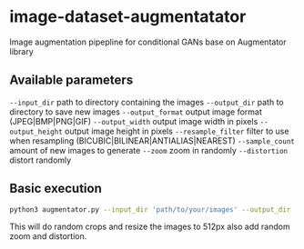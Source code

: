 # image-dataset-augmentatator
Image augmentation pipepline for conditional GANs base on Augmentator library

## Available parameters
`--input_dir` path to directory containing the images
`--output_dir` path to directory to save new images
`--output_format` output image format (JPEG|BMP|PNG|GIF)
`--output_width` output image width in pixels
`--output_height` output image height in pixels
`--resample_filter` filter to use when resampling (BICUBIC|BILINEAR|ANTIALIAS|NEAREST)
`--sample_count` amount of new images to generate
`--zoom` zoom in randomly
`--distortion` distort randomly

## Basic execution
```bash
python3 augmentator.py --input_dir 'path/to/your/images' --output_dir 'path/to/your/augmented/images' --zoom --distortion --output_prefix 'relevantprefix' --sample_count 100 
```

This will do random crops and resize the images to 512px also add random zoom and distortion.
